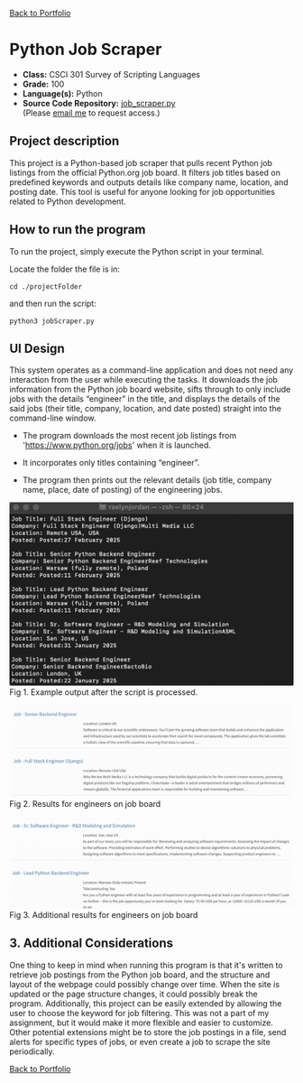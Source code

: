 [Back to Portfolio](./)

Python Job Scraper
===============

-   **Class:** CSCI 301 Survey of Scripting Languages
-   **Grade:** 100
-   **Language(s):** Python
-   **Source Code Repository:** [job_scraper.py](https://rsjordann.github.io/codes/job_scraper.py)  
    (Please [email me](mailto:rsdixon@csustudent.net?subject=GitHub%20Access) to request access.)

## Project description


This project is a Python-based job scraper that pulls recent Python job listings from the official Python.org job board. It filters job titles based on predefined keywords and outputs details like company name, location, and posting date. This tool is useful for anyone looking for job opportunities related to Python development.

## How to run the program

To run the project, simply execute the Python script in your terminal.

Locate the folder the file is in:
``` 
cd ./projectFolder
```

and then run the script:
``` 
python3 jobScraper.py
```

## UI Design

This system operates as a command-line application and does not need any interaction from the user while executing the tasks. It downloads the job information from the Python job board website, sifts through to only include jobs with the details “engineer” in the title, and displays the details of the said jobs (their title, company, location, and date posted) straight into the command-line window.

- The program downloads the most recent job listings from 'https://www.python.org/jobs' when it is launched.

- It incorporates only titles containing “engineer”.

- The program then prints out the relevant details (job title, company name, place, date of posting) of the engineering jobs.



![screenshot](images/project1results.png)  
Fig 1. Example output after the script is processed.

![screenshot](images/jobPostings.png)  
Fig 2. Results for engineers on job board

![screenshot](images/jobPostings2.png)  
Fig 3. Additional results for engineers on job board

## 3. Additional Considerations

One thing to keep in mind when running this program is that it's written to retrieve job postings from the Python job board, and the structure and layout of the webpage could possibly change over time. When the site is updated or the page structure changes, it could possibly break the program. Additionally, this project can be easily extended by allowing the user to choose the keyword for job filtering. This was not a part of my assignment, but it would make it more flexible and easier to customize. Other potential extensions might be to store the job postings in a file, send alerts for specific types of jobs, or even create a job to scrape the site periodically.


[Back to Portfolio](./)
